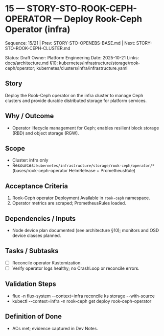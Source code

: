 # 15 — STORY-STO-ROOK-CEPH-OPERATOR — Deploy Rook-Ceph Operator (infra)

Sequence: 15/21 | Prev: STORY-STO-OPENEBS-BASE.md | Next: STORY-STO-ROOK-CEPH-CLUSTER.md

Status: Draft
Owner: Platform Engineering
Date: 2025-10-21
Links: docs/architecture.md §10; kubernetes/infrastructure/storage/rook-ceph/operator; kubernetes/clusters/infra/infrastructure.yaml

## Story
Deploy the Rook-Ceph operator on the infra cluster to manage Ceph clusters and provide durable distributed storage for platform services.

## Why / Outcome
- Operator lifecycle management for Ceph; enables resilient block storage (RBD) and object storage (RGW).

## Scope
- Cluster: infra only
- Resources: `kubernetes/infrastructure/storage/rook-ceph/operator/*` (bases/rook-ceph-operator HelmRelease + PrometheusRule)

## Acceptance Criteria
1) Rook-Ceph operator Deployment Available in `rook-ceph` namespace.
2) Operator metrics are scraped; PrometheusRules loaded.

## Dependencies / Inputs
- Node device plan documented (see architecture §10); monitors and OSD device classes planned.

## Tasks / Subtasks
- [ ] Reconcile operator Kustomization.
- [ ] Verify operator logs healthy; no CrashLoop or reconcile errors.

## Validation Steps
- flux -n flux-system --context=infra reconcile ks storage --with-source
- kubectl --context=infra -n rook-ceph get deploy rook-ceph-operator

## Definition of Done
- ACs met; evidence captured in Dev Notes.

